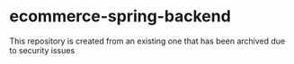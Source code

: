 # ecommerce-spring-backend
This repository is created from an existing one that has been archived due to security issues

